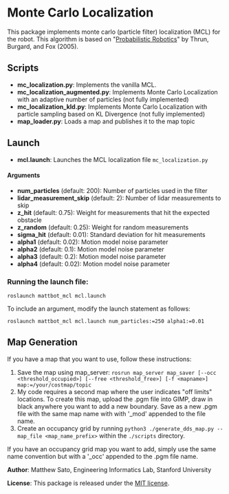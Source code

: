 # Monte Carlo Localization

This package implements monte carlo (particle filter) localization (MCL) for the robot. This algorithm is based on "[Probabilistic Robotics](https://mitpress.mit.edu/9780262201629/probabilistic-robotics/)" by Thrun, Burgard, and Fox (2005).

## Scripts
- **mc_localization.py**: Implements the vanilla MCL.
- **mc_localization_augmented.py**: Implements Monte Carlo Localization with an adaptive number of particles (not fully implemented)
- **mc_localization_kld.py**: Implements Monte Carlo Localization with particle sampling based on KL Divergence (not fully implemented)
- **map_loader.py**: Loads a map and publishes it to the map topic

## Launch
- **mcl.launch**: Launches the MCL localization file `mc_localization.py`

#### Arguments
- **num_particles** (default: 200): Number of particles used in the filter
- **lidar_measurement_skip** (default: 2): Number of lidar measurements to skip
- **z_hit** (default: 0.75): Weight for measurements that hit the expected obstacle
- **z_random** (default: 0.25): Weight for random measurements
- **sigma_hit** (default: 0.01): Standard deviation for hit measurements
- **alpha1** (default: 0.02): Motion model noise parameter
- **alpha2** (default: 0.1): Motion model noise parameter
- **alpha3** (default: 0.2): Motion model noise parameter
- **alpha4** (default: 0.02): Motion model noise parameter

### Running the launch file:
```
roslaunch mattbot_mcl mcl.launch
```

To include an argument, modify the launch statement as follows:
```
roslaunch mattbot_mcl mcl.launch num_particles:=250 alpha1:=0.01
```

## Map Generation
If you have a map that you want to use, follow these instructions:

1) Save the map using map_server: `rosrun map_server map_saver [--occ <threshold_occupied>] [--free <threshold_free>] [-f <mapname>] map:=/your/costmap/topic`
2) My code requires a second map where the user indicates "off limits" locations. To create this map, upload the .pgm file into GIMP, draw in black anywhere you want to add a new boundary. Save as a new .pgm file with the same map name with with '_mod' appended to the file name.
3) Create an occupancy grid by running `python3 ./generate_dds_map.py --map_file <map_name_prefix>` within the `./scripts` directory.

If you have an occupancy grid map you want to add, simply use the same name convention but with a '_occ' appended to the .pgm file name.

**Author**: Matthew Sato, Engineering Informatics Lab, Stanford University

**License**: This package is released under the [MIT license](LICENSE).